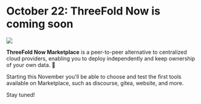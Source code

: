 # October 22: ThreeFold Now is coming soon

![](threefold__tfnowsoon.png  )

**ThreeFold Now Marketplace** is a peer-to-peer alternative to centralized cloud providers, enabling you to deploy independently and keep ownership of your own data. 🙌

Starting this November you'll be able to choose and test the first tools available on Marketplace, such as discourse, gitea, website, and more.

Stay tuned!